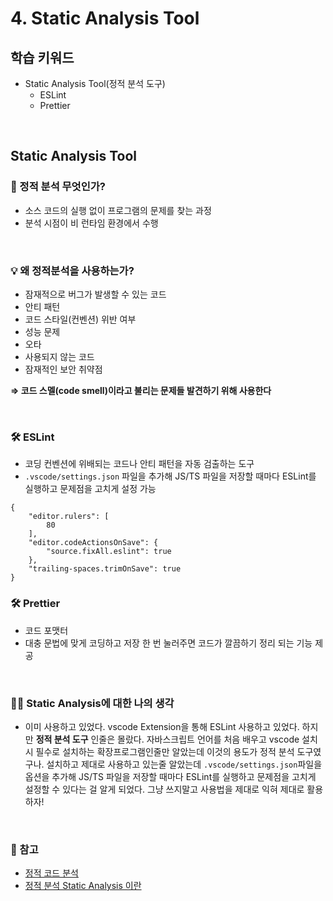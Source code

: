 # 4. Static Analysis Tool

## 학습 키워드

- Static Analysis Tool(정적 분석 도구)
  - ESLint
  - Prettier

<br/>

## Static Analysis Tool

### 📖 정적 분석 무엇인가?

- 소스 코드의 실행 없이 프로그램의 문제를 찾는 과정
- 분석 시점이 비 런타임 환경에서 수행

<br/>

### 💡 왜 정적분석을 사용하는가?

- 잠재적으로 버그가 발생할 수 있는 코드
- 안티 패턴
- 코드 스타일(컨벤션) 위반 여부
- 성능 문제
- 오타
- 사용되지 않는 코드
- 잠재적인 보안 취약점

__⇒ 코드 스멜(code smell)이라고 불리는 문제들 발견하기 위해 사용한다__

<br/>

### 🛠️ ESLint

- 코딩 컨벤션에 위배되는 코드나 안티 패턴을 자동 검출하는 도구
- `.vscode/settings.json` 파일을 추가해 JS/TS 파일을 저장할 때마다 ESLint를 실행하고 문제점을 고치게 설정 가능

```
{
    "editor.rulers": [
        80
    ],
    "editor.codeActionsOnSave": {
        "source.fixAll.eslint": true
    },
    "trailing-spaces.trimOnSave": true
}
  ```

### 🛠️ Prettier

- 코드 포맷터
- 대충 문법에 맞게 코딩하고 저장 한 번 눌러주면 코드가 깔끔하기 정리 되는 기능 제공

<br/>

### ✍🏻 Static Analysis에 대한 나의 생각

- 이미 사용하고 있었다. vscode Extension을 통해 ESLint 사용하고 있었다. 하지만 __정적 분석 도구__ 인줄은 몰랐다. 자바스크립트 언어를 처음 배우고 vscode 설치시 필수로 설치하는 확장프로그램인줄만 알았는데 이것의 용도가 정적 분석 도구였구나.
설치하고 제대로 사용하고 있는줄 알았는데 `.vscode/settings.json`파일을 옵션을 추가해 JS/TS 파일을 저장할 때마다 ESLint를 실행하고 문제점을 고치게 설정할 수 있다는 걸 알게 되었다. 그냥 쓰지말고 사용법을 제대로 익혀 제대로 활용하자!

<br/>

### 🔗 참고

- [정적 코드 분석](https://camelsource.tistory.com/58)
- [정적 분석 Static Analysis 이란](https://hudi.blog/static-analysis/)
